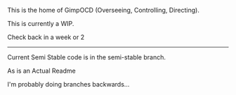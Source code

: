 This is the home of GimpOCD (Overseeing, Controlling, Directing).

This is currently a WIP.

Check back in a week or 2

---------------------------------

Current Semi Stable code is in the semi-stable branch.

As is an Actual Readme

I'm probably doing branches backwards... 
